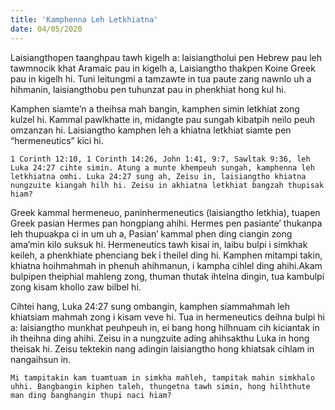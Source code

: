 ```yaml
---
title: 'Kamphenna Leh Letkhiatna'
date: 04/05/2020
---
```


Laisiangthopen taanghpau tawh kigelh a: laisiangtholui pen Hebrew pau leh tawmnocik khat Aramaic pau in kigelh a, Laisiangtho thakpen Koine Greek pau in kigelh hi. Tuni leitungmi a tamzawte in tua paute zang nawnlo uh a hihmanin, laisiangthobu pen tuhunzat pau in phenkhiat hong kul hi.

Kamphen siamte’n a theihsa mah bangin, kamphen simin letkhiat zong kulzel hi. Kammal pawlkhatte in, midangte pau sungah kibatpih neilo peuh omzanzan hi. Laisiangtho kamphen leh a khiatna letkhiat siamte pen “hermeneutics” kici hi.

`1 Corinth 12:10, 1 Corinth 14:26, John 1:41, 9:7, Sawltak 9:36, leh Luka 24:27 cihte simin. Atung a munte khempeuh sungah, kamphenna leh letkhiatna omhi. Luka 24:27 sung ah, Zeisu in, laisiangtho khiatna nungzuite kiangah hilh hi. Zeisu in akhiatna letkhiat bangzah thupisak hiam?`

Greek kammal hermeneuo, paninhermeneutics (laisiangtho letkhia), tuapen Greek pasian Hermes pan hongpiang ahihi. Hermes pen pasiante’ thukanpa leh thupuakpa ci in um uh a, Pasian’ kammal phen ding ciangin zong ama’min kilo suksuk hi. Hermeneutics tawh kisai in, laibu bulpi i simkhak keileh, a phenkhiate phenciang bek i theilel ding hi. Kamphen mitampi takin, khiatna hoihmahmah in phenuh ahihmanun, i kampha cihlel ding ahihi.Akam bulpipen theiphial mahleng zong, thuman thutak ihtelna dingin, tua kambulpi zong kisam khollo zaw bilbel hi.

Cihtei hang, Luka 24:27 sung ombangin, kamphen siammahmah leh khiatsiam mahmah zong i kisam veve hi. Tua in hermeneutics deihna bulpi hi a: laisiangtho munkhat peuhpeuh in, ei bang hong hilhnuam cih kiciantak in ih theihna ding ahihi. Zeisu in a nungzuite ading ahihsakthu Luka in hong theisak hi. Zeisu tektekin nang adingin laisiangtho hong khiatsak cihlam in nangaihsun in.

`Mi tampitakin kam tuamtuam in simkha mahleh, tampitak mahin simkhalo uhhi. Bangbangin kiphen taleh, thungetna tawh simin, hong hilhthute man ding banghangin thupi naci hiam?`